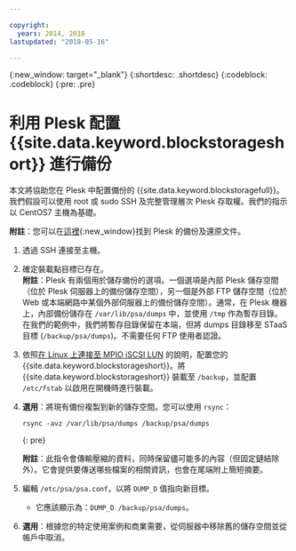 ```yaml
---

copyright:
  years: 2014, 2018
lastupdated: "2018-05-16"

---
```

{:new_window: target="_blank"}
{:shortdesc: .shortdesc}
{:codeblock: .codeblock}
{:pre: .pre}
 
# 利用 Plesk 配置 {{site.data.keyword.blockstorageshort}} 進行備份

本文將協助您在 Plesk 中配置備份的 {{site.data.keyword.blockstoragefull}}。我們假設可以使用 root 或 sudo SSH 及完整管理層次 Plesk 存取權。我們的指示以 CentOS7 主機為基礎。

**附註**：您可以在[這裡](https://docs.plesk.com/en-US/12.5/administrator-guide/backing-up-and-restoration.59256/){:new_window}找到 Plesk 的備份及還原文件。

1. 透過 SSH 連接至主機。

2. 確定裝載點目標已存在。<br />
   **附註**：Plesk 有兩個用於儲存備份的選項。一個選項是內部 Plesk 儲存空間（位於 Plesk 伺服器上的備份儲存空間），另一個是外部 FTP 儲存空間（位於 Web 或本端網路中某個外部伺服器上的備份儲存空間）。通常，在 Plesk 機器上，內部備份儲存在 `/var/lib/psa/dumps` 中，並使用 `/tmp` 作為暫存目錄。在我們的範例中，我們將暫存目錄保留在本端，但將 dumps 目錄移至 STaaS 目標 (`/backup/psa/dumps`)。不需要任何 FTP 使用者認證。
   
3. 依照[在 Linux 上連接至 MPIO iSCSI LUN](accessing_block_storage_linux.html) 的說明，配置您的 {{site.data.keyword.blockstorageshort}}。將 {{site.data.keyword.blockstorageshort}} 裝載至 `/backup`，並配置 `/etc/fstab` 以啟用在開機時進行裝載。

4. **選用**：將現有備份複製到新的儲存空間。您可以使用 `rsync`：
   ```
   rsync -avz /var/lib/psa/dumps /backup/psa/dumps
   ```
   {: pre}
    
    **附註**：此指令會傳輸壓縮的資料，同時保留儘可能多的內容（但固定鏈結除外）。它會提供要傳送哪些檔案的相關資訊，也會在尾端附上簡短摘要。
    
5. 編輯 `/etc/psa/psa.conf`，以將 `DUMP_D` 值指向新目標。 
    - 它應該顯示為：`DUMP_D /backup/psa/dumps`。 

6. **選用**：根據您的特定使用案例和商業需要，從伺服器中移除舊的儲存空間並從帳戶中取消。


